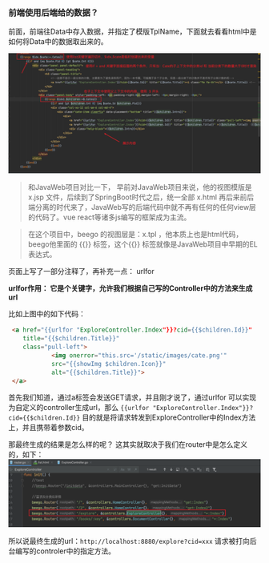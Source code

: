 ### 前端使用后端给的数据？

前面，前端往Data中存入数据，并指定了模版TplName，下面就去看看html中是如何将Data中的数据取出来的。

![](./image/5.png)

>  和JavaWeb项目对比一下， 早前对JavaWeb项目来说，他的视图模版是 x.jsp 文件，后续到了SpringBoot时代之后，统一全部 x.html  再后来前后端分离的时代来了，JavaWeb写的后端代码中就不再有任何的任何view层的代码了。vue react等诸多js编写的框架成为主流。

> 在这个项目中，beego 的视图层是：x.tpl ，他本质上也是html代码，beego他里面的 {{}} 标签，这个{{}} 标签就像是JavaWeb项目中早期的EL 表达式。

页面上写了一部分注释了，再补充一点： urlfor

**urlfor作用： 它是个关键字，允许我们根据自己写的Controller中的方法来生成 url**

比如上图中的如下代码：

```html
 <a href="{{urlfor "ExploreController.Index"}}?cid={{$children.Id}}" 
    title="{{$children.Title}}" 
    class="pull-left">
  			<img onerror="this.src='/static/images/cate.png'" 
       		src="{{showImg $children.Icon}}" 
       		alt="{{$children.Title}}">
 </a>
```

首先我们知道，通过a标签会发送GET请求，并且刚才说了，通过urlfor 可以实现为自定义的controller生成url，那么 `{{urlfor "ExploreController.Index"}}?cid={{$children.Id}}` 目的就是将请求转发到ExploreController中的Index方法上，并且携带着参数cid。

那最终生成的结果是怎么样的呢？ 这其实就取决于我们在router中是怎么定义的，如下：![](./image/6.png)

所以说最终生成的url：`http://localhost:8880/explore?cid=xxx` 请求被打向后台编写的controler中的指定方法。
